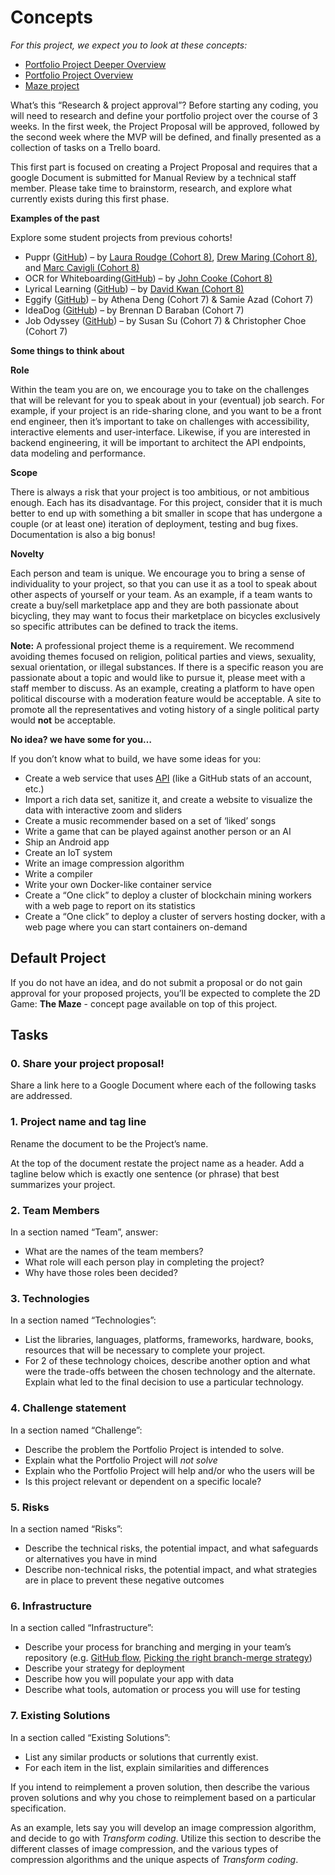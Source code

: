 # Concepts

*For this project, we expect you to look at these concepts:*

- [Portfolio Project Deeper Overview]()
- [Portfolio Project Overview]()
- [Maze project]()


What’s this “Research & project approval”?
Before starting any coding, you will need to research and define your portfolio project over the course of 3 weeks. In the first week, the Project Proposal will be approved, followed by the second week where the MVP will be defined, and finally presented as a collection of tasks on a Trello board.

This first part is focused on creating a Project Proposal and requires that a google Document is submitted for Manual Review by a technical staff member. Please take time to brainstorm, research, and explore what currently exists during this first phase.

**Examples of the past**

Explore some student projects from previous cohorts!

- Puppr ([GitHub](https://intranet.alxswe.com/rltoken/AyGvpWenXZWHeqHoBcScGA)) – by [Laura Roudge (Cohort 8)](https://intranet.alxswe.com/rltoken/m5rGc4Hj9f9dmF3k3OqEog), [Drew Maring (Cohort 8)](https://intranet.alxswe.com/rltoken/MDkrhTm1R1Qd1C0lIxwKHw), and [Marc Cavigli (Cohort 8)](https://intranet.alxswe.com/rltoken/Rvj0vOji2rb5hJlyI7CzYg)
- OCR for Whiteboarding([GitHub](https://intranet.alxswe.com/rltoken/YlDFt-_gmrWv5ojMn5RyBw)) – by [John Cooke (Cohort 8)](https://intranet.alxswe.com/rltoken/sOq8YIeuG_d3R42_eC2WAg)
- Lyrical Learning ([GitHub](https://intranet.alxswe.com/rltoken/nftYC6VX-RtFs39QjY15Hg)) – by [David Kwan (Cohort 8)](https://intranet.alxswe.com/rltoken/fPhJzGARXYbOvTUyCgku6Q)
- Eggify ([GitHub](https://intranet.alxswe.com/rltoken/0-W_Ybq6iI5OX8SyhxYGDQ)) – by Athena Deng (Cohort 7) & Samie Azad (Cohort 7)
- IdeaDog ([GitHub](https://intranet.alxswe.com/rltoken/F1V9oW1LVgojsfpmXDBNYQ)) – by Brennan D Baraban (Cohort 7)
- Job Odyssey ([GitHub](https://intranet.alxswe.com/rltoken/RkrrfaCIsVvWIrE_KkCPlw)) – by Susan Su (Cohort 7) & Christopher Choe (Cohort 7)

**Some things to think about**

**Role**

Within the team you are on, we encourage you to take on the challenges that will be relevant for you to speak about in your (eventual) job search. For example, if your project is an ride-sharing clone, and you want to be a front end engineer, then it’s important to take on challenges with accessibility, interactive elements and user-interface. Likewise, if you are interested in backend engineering, it will be important to architect the API endpoints, data modeling and performance.

**Scope**

There is always a risk that your project is too ambitious, or not ambitious enough. Each has its disadvantage. For this project, consider that it is much better to end up with something a bit smaller in scope that has undergone a couple (or at least one) iteration of deployment, testing and bug fixes. Documentation is also a big bonus!

**Novelty**

Each person and team is unique. We encourage you to bring a sense of individuality to your project, so that you can use it as a tool to speak about other aspects of yourself or your team. As an example, if a team wants to create a buy/sell marketplace app and they are both passionate about bicycling, they may want to focus their marketplace on bicycles exclusively so specific attributes can be defined to track the items.

**Note:** A professional project theme is a requirement. We recommend avoiding themes focused on religion, political parties and views, sexuality, sexual orientation, or illegal substances. If there is a specific reason you are passionate about a topic and would like to pursue it, please meet with a staff member to discuss. As an example, creating a platform to have open political discourse with a moderation feature would be acceptable. A site to promote all the representatives and voting history of a single political party would **not** be acceptable.

**No idea? we have some for you…**

If you don’t know what to build, we have some ideas for you:

- Create a web service that uses [API](https://intranet.alxswe.com/rltoken/P5Ri2TnqqPOzWdRZEE1mEQ) (like a GitHub stats of an account, etc.)
- Import a rich data set, sanitize it, and create a website to visualize the data with interactive zoom and sliders
- Create a music recommender based on a set of ‘liked’ songs
- Write a game that can be played against another person or an AI
- Ship an Android app
- Create an IoT system
- Write an image compression algorithm
- Write a compiler
- Write your own Docker-like container service
- Create a “One click” to deploy a cluster of blockchain mining workers with a web page to report on its statistics
- Create a “One click” to deploy a cluster of servers hosting docker, with a web page where you can start containers on-demand

## Default Project

If you do not have an idea, and do not submit a proposal or do not gain approval for your proposed projects, you’ll be expected to complete the 2D Game: **The Maze** - concept page available on top of this project.

## Tasks

### 0. Share your project proposal!

Share a link here to a Google Document where each of the following tasks are addressed.

### 1. Project name and tag line

Rename the document to be the Project’s name.

At the top of the document restate the project name as a header. Add a tagline below which is exactly one sentence (or phrase) that best summarizes your project.


### 2. Team Members

In a section named “Team”, answer:

- What are the names of the team members?
- What role will each person play in completing the project?
- Why have those roles been decided?

### 3. Technologies

In a section named “Technologies”:

- List the libraries, languages, platforms, frameworks, hardware, books, resources that will be necessary to complete your project.
- For 2 of these technology choices, describe another option and what were the trade-offs between the chosen technology and the alternate. Explain what led to the final decision to use a particular technology.

### 4. Challenge statement

In a section named “Challenge”:

- Describe the problem the Portfolio Project is intended to solve.
- Explain what the Portfolio Project will *not solve*
- Explain who the Portfolio Project will help and/or who the users will be
- Is this project relevant or dependent on a specific locale?

### 5. Risks

In a section named “Risks”:

- Describe the technical risks, the potential impact, and what safeguards or alternatives you have in mind
- Describe non-technical risks, the potential impact, and what strategies are in place to prevent these negative outcomes

### 6. Infrastructure

In a section called “Infrastructure”:

- Describe your process for branching and merging in your team’s repository (e.g. [GitHub flow](https://intranet.alxswe.com/rltoken/bQTzmtjVW4bSNUbo_WUj4g), [Picking the right branch-merge strategy](https://intranet.alxswe.com/rltoken/PH2jTmX2-3ye1iYY8Dbapw))
- Describe your strategy for deployment
- Describe how you will populate your app with data
- Describe what tools, automation or process you will use for testing

### 7. Existing Solutions

In a section called “Existing Solutions”:

- List any similar products or solutions that currently exist.
- For each item in the list, explain similarities and differences

If you intend to reimplement a proven solution, then describe the various proven solutions and why you chose to reimplement based on a particular specification.

As an example, lets say you will develop an image compression algorithm, and decide to go with *Transform coding*. Utilize this section to describe the different classes of image compression, and the various types of compression algorithms and the unique aspects of *Transform coding*.
